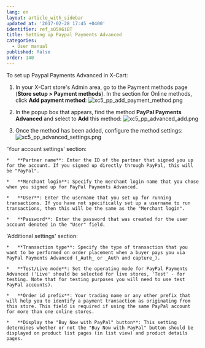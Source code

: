 ```yaml
---
lang: en
layout: article_with_sidebar
updated_at: '2017-02-28 17:45 +0400'
identifier: ref_sO5X6iBT
title: Setting up Paypal Payments Advanced
categories:
  - User manual
published: false
order: 140
---
```

To set up Paypal Payments Advanced in X-Cart:

1.  In your X-Cart store's Admin area, go to the Payment methods page (**Store setup > Payment methods**). In the section for Online methods, click **Add payment method**:
![xc5_pp_add_payment_method.png]({{site.baseurl}}/attachments/ref_DT2EX6fz/xc5_pp_add_payment_method.png)

2.  In the popup box that appears, find the method **PayPal Payments Advanced** and select to **Add** this method:
![xc5_pp_advanced_add.png]({{site.baseurl}}/attachments/ref_sO5X6iBT/xc5_pp_advanced_add.png)

3.  Once the method has been added, configure the method settings:
![xc5_pp_advanced_settings.png]({{site.baseurl}}/attachments/ref_sO5X6iBT/xc5_pp_advanced_settings.png)

'Your account settings' section:

    *   **Partner name**: Enter the ID of the partner that signed you up for the account. If you signed up directly through PayPal, this will be "PayPal".

    *   **Merchant login**: Specify the merchant login name that you chose when you signed up for PayPal Payments Advanced.

    *   **User**: Enter the username that you set up for running transactions. If you have not specifically set up a username to run transactions, then this will be the same as the "Merchant login".

    *   **Password**: Enter the password that was created for the user account denoted in the "User" field.

'Additional settings' section:

    *   **Transaction type**: Specify the type of transaction that you want to be performed on order placement when a buyer pays you via PayPal Payments Advanced (_Auth_ or _Auth and capture_).

    *   **Test/Live mode**: Set the operating mode for PayPal Payments Advanced ('Live' should be selected for live stores, 'Test' - for testing. Note that for testing purposes you will need to use test PayPal accounts).

    *   **Order id prefix**: Your trading name or any other prefix that will help you to identify a payment transaction as originating from this store. This field is required if using the same PayPal account for more than one online stores.

    *   **Display the "Buy Now with PayPal" button**: This setting determines whether or not the "Buy Now with PayPal" button should be displayed on product list pages (in list view) and product details pages.